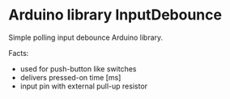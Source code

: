 # Arduino library InputDebounce

Simple polling input debounce Arduino library.

Facts:
 - used for push-button like switches
 - delivers pressed-on time [ms]
 - input pin with external pull-up resistor
